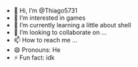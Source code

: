 - 👋 Hi, I’m @Thiago5731
- 👀 I’m interested in games 
- 🌱 I’m currently learning a little about shell
- 💞️ I’m looking to collaborate on ...
- 📫 How to reach me ...
- 😄 Pronouns: He
- ⚡ Fun fact: idk

<!---
Thiago5731/Thiago5731 is a ✨ special ✨ repository because its `README.md` (this file) appears on your GitHub profile.
You can click the Preview link to take a look at your changes.
--->
